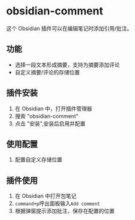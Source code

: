 # obsidian-comment

这个 Obsidian 插件可以在编辑笔记时添加引用/批注。

## 功能

- 选择一段文本形成摘要，支持为摘要添加评论
- 自定义摘要/评论的存储位置

## 插件安装

1. 在 Obsidian 中，打开插件管理器
2. 搜索 "obsidian-comment"
3. 点击 "安装",安装后启用并配置


## 使用配置

1. 配置自定义存储位置


## 插件使用

1. 在 Obsidian 中打开包笔记
2. `command+p`呼出面板输入`Add comment`
3. 根据弹窗提示添加批注，保存在配置的位置




